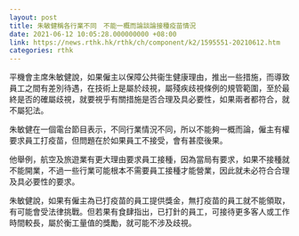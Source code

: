 ```yaml
---
layout: post
title: 朱敏健稱各行業不同　不能一概而論談論接種疫苗情況
date: 2021-06-12 10:05:28.000000000 +08:00
link: https://news.rthk.hk/rthk/ch/component/k2/1595551-20210612.htm
categories: rthk
---
```


平機會主席朱敏健說，如果僱主以保障公共衞生健康理由，推出一些措施，而導致員工之間有差別待遇，在技術上是屬於歧視，屬殘疾歧視條例的規管範圍，至於最終是否的確屬歧視，就要視乎有關措施是否合理及具必要性，如果兩者都符合，就不屬犯法。

朱敏健在一個電台節目表示，不同行業情況不同，所以不能夠一概而論，僱主有權要求員工打疫苗，但問題在於如果員工不接受，會有甚麼後果。

他舉例，航空及旅遊業有更大理由要求員工接種，因為當局有要求，如果不接種就不能開業，不過一些行業可能根本不需要員工接種才能營業，因此就未必符合合理及具必要性的要求。

朱敏健說，如果有僱主為已打疫苗的員工提供獎金，無打疫苗的員工就不能領取，有可能會受法律挑戰。但若果有食肆指出，已打針的員工，可接待更多客人或工作時間較長，屬於衡工量值的獎勵，就可能不涉及歧視。
